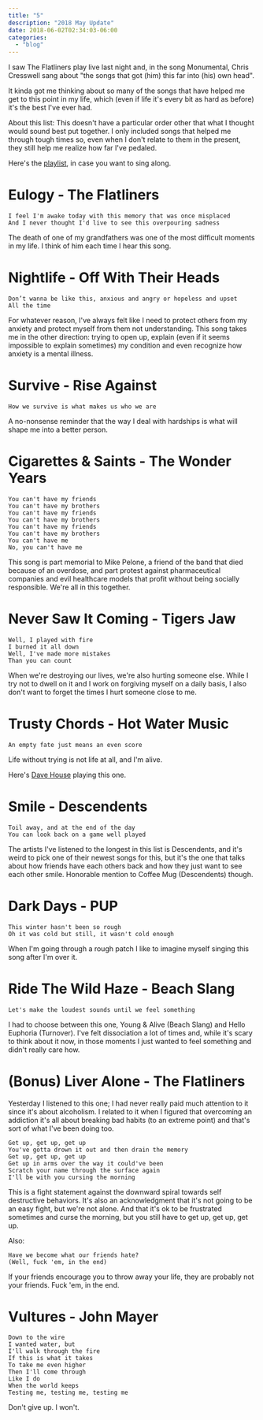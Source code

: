 ```yaml
---
title: "5"
description: "2018 May Update"
date: 2018-06-02T02:34:03-06:00
categories:
  - "blog"
---
```


I saw The Flatliners play live last night and, in the song Monumental, Chris
Cresswell sang about "the songs that got (him) this far into (his) own head".

It kinda got me thinking about so many of the songs that have helped me get to
this point in my life, which (even if life it's every bit as hard as before)
it's the best I've ever had.

About this list: This doesn't have a particular order other that what I thought
would sound best put together. I only included songs that helped me through
tough times so, even when I don't relate to them in the present, they still help
me realize how far I've pedaled.

Here's the [playlist](https://open.spotify.com/user/vlvrdv/playlist/2gXZCrHqBId5NaMipa81Xd),
in case you want to sing along.

Eulogy - The Flatliners
=======================

```
I feel I'm awake today with this memory that was once misplaced
And I never thought I'd live to see this overpouring sadness
```

The death of one of my grandfathers was one of the most difficult moments in my
life. I think of him each time I hear this song.

Nightlife - Off With Their Heads
================================

```
Don’t wanna be like this, anxious and angry or hopeless and upset
All the time
```

For whatever reason, I've always felt like I need to protect others from my
anxiety and protect myself from them not understanding. This song takes me in
the other direction: trying to open up, explain (even if it seems impossible to
explain sometimes) my condition and even recognize how anxiety is a mental
illness.

Survive - Rise Against
======================

```
How we survive is what makes us who we are
```

A no-nonsense reminder that the way I deal with hardships is what will shape me
into a better person.

Cigarettes & Saints - The Wonder Years
======================================

```
You can't have my friends
You can't have my brothers
You can't have my friends
You can't have my brothers
You can't have my friends
You can't have my brothers
You can't have me
No, you can't have me
```

This song is part memorial to Mike Pelone, a friend of the band that died
because of an overdose, and part protest against pharmaceutical companies and
evil healthcare models that profit without being socially responsible. We're
all in this together.

Never Saw It Coming - Tigers Jaw
================================

```
Well, I played with fire
I burned it all down
Well, I've made more mistakes
Than you can count
```

When we're destroying our lives, we're also hurting someone else. While I try
not to dwell on it and I work on forgiving myself on a daily basis, I also don't
want to forget the times I hurt someone close to me.

Trusty Chords - Hot Water Music
===============================

```
An empty fate just means an even score
```

Life without trying is not life at all, and I'm alive.

Here's [Dave House](https://www.youtube.com/watch?v=SmXP8HVcWZc) playing this
one.

Smile - Descendents
===================

```
Toil away, and at the end of the day
You can look back on a game well played
```

The artists I've listened to the longest in this list is Descendents, and it's
weird to pick one of their newest songs for this, but it's the one that talks
about how friends have each others back and how they just want to see each other
smile. Honorable mention to Coffee Mug (Descendents) though.

Dark Days - PUP
===============

```
This winter hasn't been so rough
Oh it was cold but still, it wasn't cold enough
```

When I'm going through a rough patch I like to imagine myself singing this song
after I'm over it.

Ride The Wild Haze - Beach Slang
================================

```
Let's make the loudest sounds until we feel something
```

I had to choose between this one, Young & Alive (Beach Slang) and Hello Euphoria
(Turnover). I've felt dissociation a lot of times and, while it's scary to think
about it now, in those moments I just wanted to feel something and didn't really
care how.

(Bonus) Liver Alone - The Flatliners
===================================

Yesterday I listened to this one; I had never really
paid much attention to it since it's about alcoholism. I related to it when I
figured that overcoming an addiction it's all about breaking bad habits (to an
extreme point) and that's sort of what I've been doing too.

```
Get up, get up, get up
You've gotta drown it out and then drain the memory
Get up, get up, get up
Get up in arms over the way it could've been
Scratch your name through the surface again
I'll be with you cursing the morning
```

This is a fight statement against the downward spiral towards self destructive
behaviors. It's also an acknowledgment that it's not going to be an easy fight,
but we're not alone. And that it's ok to be frustrated sometimes and curse the
morning, but you still have to get up, get up, get up.

Also:

```
Have we become what our friends hate?
(Well, fuck 'em, in the end)
```

If your friends encourage you to throw away your life, they are probably not
your friends. Fuck 'em, in the end.

Vultures - John Mayer
=====================

```
Down to the wire
I wanted water, but
I'll walk through the fire
If this is what it takes
To take me even higher
Then I'll come through
Like I do
When the world keeps
Testing me, testing me, testing me
```

Don't give up. I won't.
